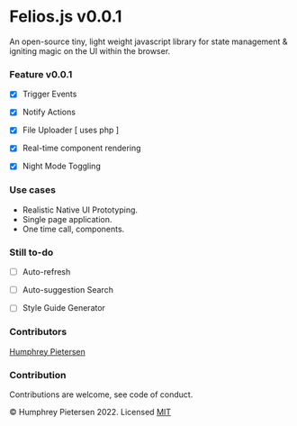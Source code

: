 


# Felios.js v0.0.1

An open-source tiny, light weight javascript library for state management & igniting magic on the UI within the browser.


### Feature v0.0.1

- [x] Trigger Events
- [x] Notify Actions
- [x] File Uploader [ uses php ]
- [x] Real-time component rendering
- [x] Night Mode Toggling


### Use cases

- Realistic Native UI Prototyping.
- Single page application.
- One time call, components.


### Still to-do

- [ ] Auto-refresh
- [ ] Auto-suggestion Search
- [ ] Style Guide Generator




### Contributors

   [ Humphrey Pietersen ](https://humphreypietersen.com/)


### Contribution

  Contributions are welcome, see code of conduct.


&copy; Humphrey Pietersen 2022. Licensed [MIT](https://github.com/huffypiet/felios.js/blob/main/LICENSE)



